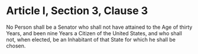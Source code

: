 # Article I, Section 3, Clause 3

No Person shall be a Senator who shall not have attained to the Age of thirty
Years, and been nine Years a Citizen of the United States, and who shall
not, when elected, be an Inhabitant of that State for which he shall be
chosen.

